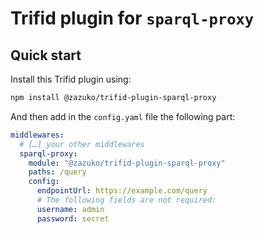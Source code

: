 # Trifid plugin for `sparql-proxy`

## Quick start

Install this Trifid plugin using:

```sh
npm install @zazuko/trifid-plugin-sparql-proxy
```

And then add in the `config.yaml` file the following part:

```yaml
middlewares:
  # […] your other middlewares
  sparql-proxy:
    module: "@zazuko/trifid-plugin-sparql-proxy"
    paths: /query
    config:
      endpointUrl: https://example.com/query
      # The following fields are not required:
      username: admin
      password: secret
```
